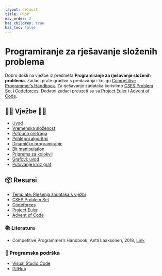```yaml
---
layout: default
title: PRSP
nav_order: 2
has_children: true
has_toc: false
---
```


# Programiranje za rješavanje složenih problema

Dobro došli  na vježbe iz predmeta **Programiranje za rješavanje složenih problema**. Zadaci prate gradivo s predavanja i knjigu [Competitive Programmer’s Handbook](https://cses.fi/book/book.pdf). Za rješavanje zadataka koristimo [CSES Problem Set](https://cses.fi/problemset/) i [Codeforces](https://codeforces.com/). Dodatni zadaci preuzeti su sa [Project Euler](https://projecteuler.net/) i [Advent of Code](https://adventofcode.com/).

## 👨‍💻 Vježbe 👨‍🏫

- [Uvod](../vjezbe-sadrzaj/osnove/prsp-uvod)
- [Vremenska složenost](../vjezbe-sadrzaj/osnove/vremenska-slozenost)
- [Potpuna pretraga](../vjezbe-sadrzaj/osnove/potpuna-pretraga)
- [Pohlepni algoritmi](../vjezbe-sadrzaj/osnove/pohlepni-algoritmi)
- [Dinamičko programiranje](../vjezbe-sadrzaj/osnove/dinamicko-programiranje)
- [Bit manipulation](../vjezbe-sadrzaj/osnove/bit-manipulation)
- [Priprema za kolokvij](../vjezbe-sadrzaj/priprema-kol)
- [Grafovi: uvod](../vjezbe-sadrzaj/grafovi/grafovi-uvod)
- [Putovanje kroz graf](../vjezbe-sadrzaj/grafovi/putovanje-kroz-graf)

<!--
- [ ] [Matrice](./matrice)
- [ ] [Teorija brojeva](./teorija-brojeva)
- [ ] [Kombinatorika](./kombinatorika)
- [ ] [Geometrija](./geometrija)
- [ ] [Teorija igara](./teorija-igara)
- [ ] [Napredne teme](./napredne-teme)
-->

## 📦 Resursi

- [Template: Rješenja zadataka s vježbi](https://github.com/milanXpetrovic/prsp-vjezbe)
- [CSES Problem Set](https://cses.fi/problemset/)
- [Codeforces](https://codeforces.com/)
- [Project Euler](https://projecteuler.net/)
- [Advent of Code](https://adventofcode.com/)

### 📚 Literatura

- Competitive Programmer’s Handbook, Antti Laaksonen, 2018, [Link](https://cses.fi/book/book.pdf)

### 🧰 Programska podrška

- [Visual Studio Code](https://code.visualstudio.com/)
- [GitHub](https://github.com/)
